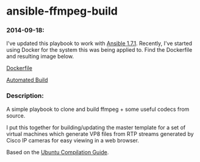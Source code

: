 ansible-ffmpeg-build
====================

### 2014-09-18:

I've updated this playbook to work with [Ansible 1.7.1](http://www.ansible.com/blog/page/9). Recently, I've started using Docker for the system this was being applied to. Find the Dockerfile and resulting image below.

[Dockerfile](https://github.com/ozzyjohnson/docker-ffmpeg-webm)

[Automated Build](https://registry.hub.docker.com/u/ozzyjohnson/ffmpeg-webm/)


### Description:

A simple playbook to clone and build ffmpeg + some useful codecs from source. 

I put this together for building/updating the master template for a set of virtual machines which generate VP8 files from RTP streams generated by Cisco IP cameras for easy viewing in a web browser.

Based on the [Ubuntu Compilation Guide](https://trac.ffmpeg.org/wiki/CompilationGuide/Ubuntu).

